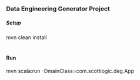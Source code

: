 ### Data Engineering Generator Project

##### Setup
mvn clean install
#
#### Run
mvn scala:run -DmainClass=com.scottlogic.deg.App